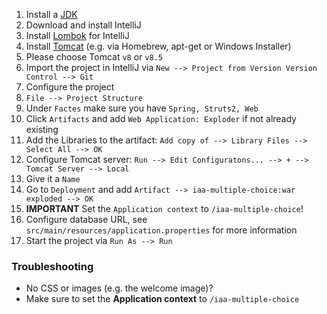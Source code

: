 1. Install a [JDK](http://www.oracle.com/technetwork/java/javase/downloads/jdk8-downloads-2133151.html)
1. Download and install IntelliJ
1. Install [Lombok](https://projectlombok.org/download.html) for IntelliJ
1. Install [Tomcat](https://tomcat.apache.org/download-80.cgi) (e.g. via Homebrew, apt-get or Windows Installer)
1. Please choose Tomcat `v8` or `v8.5`
1. Import the project in IntelliJ via `New --> Project from Version Version Control --> Git`
1. Configure the project
1. `File --> Project Structure`
1. Under `Factes` make sure you have `Spring, Struts2, Web`
1. Click `Artifacts` and add `Web Application: Exploder` if not already existing
1. Add the Libraries to the artifact: `Add copy of --> Library Files --> Select All --> OK`
1. Configure Tomcat server: `Run --> Edit Configuratons... --> + --> Tomcat Server --> Local`
1. Give it a `Name`
1. Go to `Deployment` and add `Artifact --> iaa-multiple-choice:war exploded --> OK`
1. **IMPORTANT** Set the `Application context` to `/iaa-multiple-choice`!
1. Configure database URL, see `src/main/resources/application.properties` for more information
1. Start the project via `Run As --> Run`

### Troubleshooting

- No CSS or images (e.g. the welcome image)?
- Make sure to set the **Application context** to `/iaa-multiple-choice`
